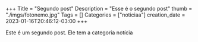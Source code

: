 +++
Title = "Segundo post"
Description = "Esse é o segundo post"
thumb = "./imgs/fotonemo.jpg"
Tags = []
Categories = ["noticiaa"]
creation_date = 2023-01-16T20:46:12-03:00
+++

Este é um segundo post. Ele tem a categoria notícia
